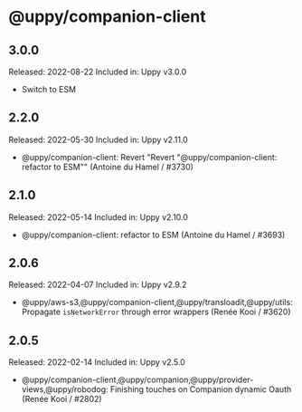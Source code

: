 # @uppy/companion-client

## 3.0.0

Released: 2022-08-22
Included in: Uppy v3.0.0

- Switch to ESM

## 2.2.0

Released: 2022-05-30
Included in: Uppy v2.11.0

- @uppy/companion-client: Revert "Revert "@uppy/companion-client: refactor to ESM"" (Antoine du Hamel / #3730)

## 2.1.0

Released: 2022-05-14
Included in: Uppy v2.10.0

- @uppy/companion-client: refactor to ESM (Antoine du Hamel / #3693)

## 2.0.6

Released: 2022-04-07
Included in: Uppy v2.9.2

- @uppy/aws-s3,@uppy/companion-client,@uppy/transloadit,@uppy/utils: Propagate `isNetworkError` through error wrappers (Renée Kooi / #3620)

## 2.0.5

Released: 2022-02-14
Included in: Uppy v2.5.0

- @uppy/companion-client,@uppy/companion,@uppy/provider-views,@uppy/robodog: Finishing touches on Companion dynamic Oauth (Renée Kooi / #2802)
